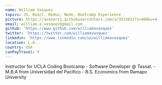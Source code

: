 ```yaml
---
name: William Vasquez
topics: JS, React, Redux, Node, Bootcamp Experience
picture: https://avatars1.githubusercontent.com/u/3532612?s=460&v=4
email: william.a.vasquez@gmail.com
github: 'https://www.github.com/williamavasquez'
twitter: 'https://twitter.com/williamavasquez'
linkedin: 'https://www.linkedin.com/in/williamavasquez'
location: L.A.
country: USA
canPayTravel: Y
---
```

Instructor for UCLA Coding Bootcamp - Software Developer @ Tassat. - M.B.A from Universidad del Pacifico - B.S. Economics from Ramapo University